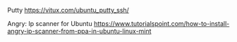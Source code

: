 Putty
https://vitux.com/ubuntu_putty_ssh/

Angry: Ip scanner for Ubuntu
https://www.tutorialspoint.com/how-to-install-angry-ip-scanner-from-ppa-in-ubuntu-linux-mint
